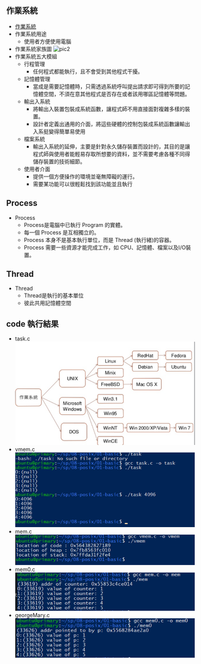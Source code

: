 ## 作業系統
* [作業系統](https://www.slideshare.net/ccckmit/10-73472927)
* 作業系統用途
  * 使用者方便使用電腦
* 作業系統家族圖
![pic2]()
* 作業系統五大模組
  * 行程管理
    * 任何程式都能執行，且不會受到其他程式干擾。
  * 記憶體管理
    * 當成是需要記憶體時，只需透過系統呼叫提出請求即可得到所要的記憶體空間，不須在意其他程式是否存在或者該用哪區記憶體等問題。
  * 輸出入系統
    * 將輸出入裝置包裝成系統函數，讓程式師不用直接面對複雜多樣的裝置。
    * 設計者定義出通用的介面，將這些硬體的控制包裝成系統函數讓輸出入系挺變得簡單易使用
  * 檔案系統
    * 輸出入系統的延伸，主要是針對永久儲存裝置而設計的，其目的是讓程式師與使用者能輕易存取所想要的資料，並不需要考慮各種不同得儲存裝置的技術細節。
  * 使用者介面
    * 提供一個方便操作的環境並毫無障礙的運行。
    * 需要某功能可以很輕鬆找到該功能並且執行
## Process
* Process
  * Process是電腦中已執行 Program 的實體。
  * 每一個 Process 是互相獨立的。
  * Process 本身不是基本執行單位，而是 Thread (執行緒)的容器。
  * Process 需要一些資源才能完成工作，如 CPU、記憶體、檔案以及I/O裝置。
## Thread
* Thread
  * Thread是執行的基本單位
  * 彼此共用記憶體空間

## code 執行結果
* task.c
![picture](https://github.com/owen4096/sp109b/blob/main/note/week9/week9/1.png)
* vmem.c
![picture](https://github.com/owen4096/sp109b/blob/main/note/week9/week9/2.png)
* mem.c
![picture](https://github.com/owen4096/sp109b/blob/main/note/week9/week9/3.png)
* mem0.c
![picture](https://github.com/owen4096/sp109b/blob/main/note/week9/week9/4.png)
* georgeMary.c
![picture](https://github.com/owen4096/sp109b/blob/main/note/week9/week9/5.png)





